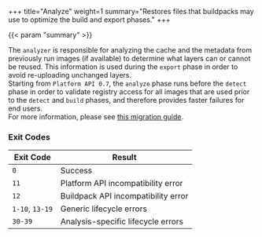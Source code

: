 +++
title="Analyze"
weight=1
summary="Restores files that buildpacks may use to optimize the build and export phases."
+++

{{< param "summary" >}}

The `analyzer` is responsible for analyzing the cache and the metadata from previously run images (if available) to determine what layers can or cannot be reused.
This information is used during the `export` phase in order to avoid re-uploading unchanged layers.\
Starting from `Platform API 0.7`, the `analyze` phase runs before the `detect` phase in order to validate registry access for all images that are used prior to the `detect` and `build` phases, and therefore provides faster failures for end users.\
For more information, please see [this migration guide][platform-api-06-07-migration].

### Exit Codes

| Exit Code       | Result|
|-----------------|-------|
| `0`             | Success
| `11`            | Platform API incompatibility error
| `12`            | Buildpack API incompatibility error
| `1-10`, `13-19` | Generic lifecycle errors
| `30-39`         | Analysis-specific lifecycle errors

[platform-api-06-07-migration]: https://buildpacks.io/docs/reference/spec/migration/platform-api-0.6-0.7/
